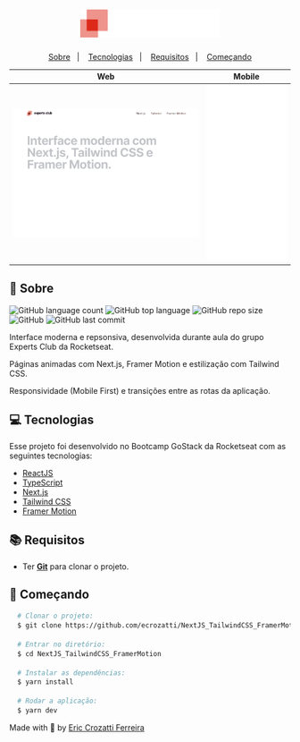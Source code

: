<h1 align="center">
    <img alt="experts-club" src="https://github.com/ecrozatti/NextJS_TailwindCSS_FramerMotion/blob/main/.github/experts-club.png" width="250px" />
</h1>

<p align="center">
  <a href="#page_with_curl-sobre">Sobre</a>&nbsp;&nbsp;&nbsp;|&nbsp;&nbsp;&nbsp;
  <a href="#computer-tecnologias">Tecnologias</a>&nbsp;&nbsp;&nbsp;|&nbsp;&nbsp;&nbsp;
  <a href="#books-requisitos">Requisitos</a>&nbsp;&nbsp;&nbsp;|&nbsp;&nbsp;&nbsp;
  <a href="#rocket-começando">Começando</a>
</p>

Web                        |  Mobile
:-------------------------:|:-------------------------:
![](https://github.com/ecrozatti/NextJS_TailwindCSS_FramerMotion/blob/main/.github/interface.gif)  |  ![](https://github.com/ecrozatti/NextJS_TailwindCSS_FramerMotion/blob/main/.github/mobile.gif)

## :page_with_curl: Sobre
![GitHub language count](https://img.shields.io/github/languages/count/ecrozatti/NextJS_TailwindCSS_FramerMotion)
![GitHub top language](https://img.shields.io/github/languages/top/ecrozatti/NextJS_TailwindCSS_FramerMotion)
![GitHub repo size](https://img.shields.io/github/repo-size/ecrozatti/NextJS_TailwindCSS_FramerMotion)
![GitHub](https://img.shields.io/github/license/ecrozatti/NextJS_TailwindCSS_FramerMotion)
![GitHub last commit](https://img.shields.io/github/last-commit/ecrozatti/NextJS_TailwindCSS_FramerMotion)

Interface moderna e repsonsiva, desenvolvida durante aula do grupo Experts Club da Rocketseat.

Páginas animadas com Next.js, Framer Motion e estilização com Tailwind CSS.

Responsividade (Mobile First) e transições entre as rotas da aplicação.

## :computer: Tecnologias
Esse projeto foi desenvolvido no Bootcamp GoStack da Rocketseat com as seguintes tecnologias:

- [ReactJS](https://reactjs.org/)
- [TypeScript](https://www.typescriptlang.org/)
- [Next.js](https://nextjs.org/)
- [Tailwind CSS](https://tailwindcss.com/)
- [Framer Motion](https://www.framer.com/motion/)

## :books: Requisitos
- Ter [**Git**](https://git-scm.com/) para clonar o projeto.

## :rocket: Começando
``` bash
  # Clonar o projeto:
  $ git clone https://github.com/ecrozatti/NextJS_TailwindCSS_FramerMotion.git

  # Entrar no diretório:
  $ cd NextJS_TailwindCSS_FramerMotion
  
  # Instalar as dependências:
  $ yarn install

  # Rodar a aplicação:
  $ yarn dev
```

Made with 💚 by [Eric Crozatti Ferreira](https://www.linkedin.com/in/eric-crozatti-1447688a/)
